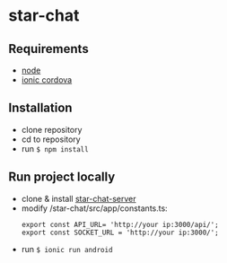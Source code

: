 # star-chat

## Requirements

* [node](https://nodejs.org/en/)
* [ionic cordova](https://ionicframework.com/docs/intro/installation/)

## Installation

* clone repository
* cd to repository
* run `$ npm install`

## Run project locally

* clone & install [star-chat-server](https://github.com/romyha/star-chat-server)
* modify /star-chat/src/app/constants.ts:
    ```
    export const API_URL= 'http://your ip:3000/api/';
    export const SOCKET_URL = 'http://your ip:3000/';
    ```
* run `$ ionic run android`